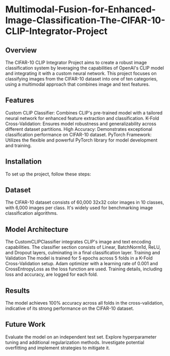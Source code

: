 # Multimodal-Fusion-for-Enhanced-Image-Classification-The-CIFAR-10-CLIP-Integrator-Project

## Overview
The CIFAR-10 CLIP Integrator Project aims to create a robust image classification system by leveraging the capabilities of OpenAI's CLIP model and integrating it with a custom neural network. This project focuses on classifying images from the CIFAR-10 dataset into one of ten categories, using a multimodal approach that combines image and text features.

## Features
Custom CLIP Classifier: Combines CLIP's pre-trained model with a tailored neural network for enhanced feature extraction and classification.
K-Fold Cross-Validation: Ensures model robustness and generalizability across different dataset partitions.
High Accuracy: Demonstrates exceptional classification performance on CIFAR-10 dataset.
PyTorch Framework: Utilizes the flexible and powerful PyTorch library for model development and training.

## Installation
To set up the project, follow these steps:


## Dataset
The CIFAR-10 dataset consists of 60,000 32x32 color images in 10 classes, with 6,000 images per class. It's widely used for benchmarking image classification algorithms.

## Model Architecture
The CustomCLIPClassifier integrates CLIP's image and text encoding capabilities.
The classifier section consists of Linear, BatchNorm1d, ReLU, and Dropout layers, culminating in a final classification layer.
Training and Validation
The model is trained for 5 epochs across 5 folds in a K-Fold Cross-Validation setup.
Adam optimizer with a learning rate of 0.001 and CrossEntropyLoss as the loss function are used.
Training details, including loss and accuracy, are logged for each fold.

## Results
The model achieves 100% accuracy across all folds in the cross-validation, indicative of its strong performance on the CIFAR-10 dataset.

## Future Work
Evaluate the model on an independent test set.
Explore hyperparameter tuning and additional regularization methods.
Investigate potential overfitting and implement strategies to mitigate it.
